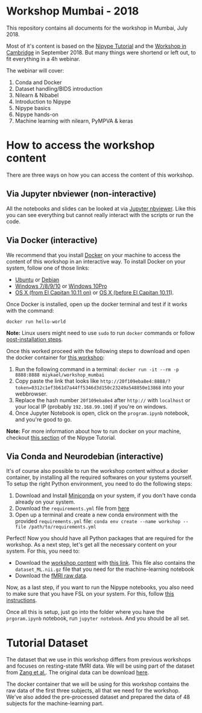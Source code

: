 # Workshop Mumbai - 2018

This repository contains all documents for the workshop in Mumbai, July 2018.

Most of it's content is based on the [Nipype Tutorial](https://miykael.github.io/nipype_tutorial/) and the [Workshop in Cambridge](https://github.com/miykael/workshop_cambridge) in September 2018. But many things were shortend or left out, to fit everything in a 4h webinar.

The webinar will cover:

1. Conda and Docker
1. Dataset handling/BIDS introduction
1. Nilearn & Nibabel
1. Introduction to Nipype
1. Nipype basics
1. Nipype hands-on
1. Machine learning with nilearn, PyMPVA & keras

# How to access the workshop content

There are three ways on how you can access the content of this workshop.

## Via Jupyter nbviewer (non-interactive)

All the notebooks and slides can be looked at via [Jupyter nbviewer](https://nbviewer.jupyter.org/github/miykael/workshop_mumbai/blob/master/program.ipynb). Like this you can see everything but cannot really interact with the scripts or run the code.

## Via Docker (interactive)

We recommend that you install [Docker](https://www.docker.com/) on your machine to access the content of this workshop in an interactive way. To install Docker on your system, follow one of those links:

 - [Ubuntu](https://docs.docker.com/engine/installation/linux/ubuntu/) or [Debian](https://docs.docker.com/engine/installation/linux/docker-ce/debian/)
 - [Windows 7/8/9/10](https://docs.docker.com/toolbox/toolbox_install_windows/) or [Windows 10Pro](https://docs.docker.com/docker-for-windows/install/)
 - [OS X (from El Capitan 10.11 on)](https://docs.docker.com/docker-for-mac/install/) or [OS X (before El Capitan 10.11)](https://docs.docker.com/toolbox/toolbox_install_mac/).

Once Docker is installed, open up the docker terminal and test if it works with the command:

    docker run hello-world

**Note:** Linux users might need to use ``sudo`` to run ``docker`` commands or follow [post-installation steps](https://docs.docker.com/engine/installation/linux/linux-postinstall/).

Once this worked proceed with the following steps to download and open the docker container for [this workshop](https://hub.docker.com/r/miykael/workshop_mumbai/):

1. Run the following command in a terminal: ```docker run -it --rm -p 8888:8888 miykael/workshop_mumbai```
1. Copy paste the link that looks like ```http://20f109eba8e4:8888/?token=0312c1ef3b61d7a44ff5346d3d150c23249a548850e13868``` into your webbrowser.
1. Replace the hash number ```20f109eba8e4``` after `http://` with `localhost` or your local IP (probably `192.168.99.100`) if you're on windows.
1. Once Jupyter Notebook is open, click on the `program.ipynb` notebook, and you're good to go.

**Note:** For more information about how to run docker on your machine, checkout [this section](https://miykael.github.io/nipype_tutorial/notebooks/introduction_docker.html#How-to-run-the-Docker-image) of the Nipype Tutorial.

## Via Conda and Neurodebian (interactive)

It's of course also possible to run the workshop content without a docker container, by installing all the required softwares on your systems yourself. To setup the right Python environment, you need to do the following steps:

1. Download and Install [Miniconda](https://conda.io/miniconda.html) on your system, if you don't have conda already on your system.
1. Download the `requirements.yml` file from [here](https://github.com/miykael/workshop_mumbai/blob/master/requirements.yml)
1. Open up a terminal and create a new conda environment with the provided `requirements.yml` file:
```conda env create --name workshop --file /path/to/requirements.yml```

Perfect! Now you should have all Python packages that are required for the workshop. As a next step, let's get all the necessary content on your system. For this, you need to:

- Download the [workshop content](https://github.com/miykael/workshop_mumbai) with [this link](https://github.com/miykael/workshop_mumbai/archive/master.zip). This file also contains the `dataset_ML.nii.gz` file that you need for the machine-learning notebook
- Download the [fMRI raw data](https://www.dropbox.com/sh/fvvium3z3l0wedo/AACkFi2mhWZkcqwmHjO8WwUra?dl=1).

Now, as a last step, if you want to run the Nipype notebooks, you also need to make sure that you have FSL on your system. For this, follow [this instructions](https://fsl.fmrib.ox.ac.uk/fsl/fslwiki/FslInstallation).

Once all this is setup, just go into the folder where you have the `prgoram.ipynb` notebook, run `jupyter notebook`. And you should be all set.

# Tutorial Dataset

The dataset that we use in this workshop differs from previous workshops and focuses on resting-state fMRI data. We will be using part of the dataset from [Zang et al.](https://doi.org/10.1007/s12021-013-9187-0). The original data can be download [here](http://fcon_1000.projects.nitrc.org/indi/retro/BeijingEOEC.html).

The docker container that we will be using for this workshop contains the raw data of the first three subjects, all that we need for the workshop. We've also added the pre-processed dataset and prepared the data of 48 subjects for the machine-learning part.
